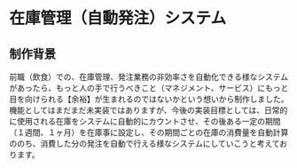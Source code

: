 # 在庫管理（自動発注）システム

## 制作背景
 前職（飲食）での、在庫管理、発注業務の非効率さを自動化できる様なシステムがあったら、もっと人の手で行うべきこと（マネジメント、サービス）にもっと目を向けられる【余裕】が生まれるのではないかという想いから制作しました。
 機能としてはまだまだ未実装ではありますが、今後の実装目標としては、日常的に使用される在庫をシステムに自動的にカウントさせ、その後ある一定の期間（１週間、１ヶ月）を在庫事に設定し、その期間ごとの在庫の消費量を自動計算ののち、消費した分の発注を自動で行える様なシステムにしていこうと考えております。
